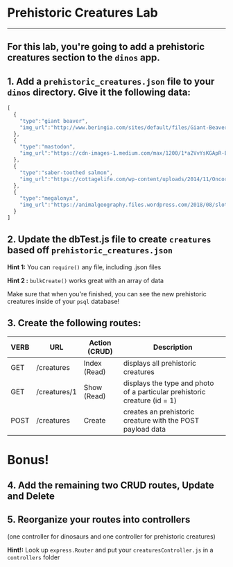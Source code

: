 # Prehistoric Creatures Lab
--- 
For this lab, you're going to add a prehistoric creatures section to the `dinos` app.
---

## 1. Add a `prehistoric_creatures.json` file to your `dinos` directory. Give it the following data:
```javascript
[
  {
    "type":"giant beaver",
    "img_url":"http://www.beringia.com/sites/default/files/Giant-Beaver-banner.jpg"
  },
  {
    "type":"mastodon",
    "img_url":"https://cdn-images-1.medium.com/max/1200/1*a2VvYsKGApR-E1SnT5O7yQ.jpeg"
  },
  {
    "type":"saber-toothed salmon",
    "img_url":"https://cottagelife.com/wp-content/uploads/2014/11/Oncorhynchus_rastrosus.jpg"
  },
  {
    "type":"megalonyx",
    "img_url":"https://animalgeography.files.wordpress.com/2018/08/sloth-banner-e1535192925361.jpg?w=584&h=325"
  }
]
```


## 2. Update the dbTest.js file to create `creatures` based off `prehistoric_creatures.json`

**Hint 1:** You can `require()` any file, including .json files

**Hint 2 :** `bulkCreate()` works great with an array of data

Make sure that when you're finished, you can see the new prehistoric creatures inside of your `psql` database!

## 3. Create the following routes:

| VERB | URL | Action (CRUD) | Description |
|------|-----|---------------|-------------|
| GET | /creatures | Index (Read) | displays all prehistoric creatures |
| GET | /creatures/1 | Show (Read) | displays the type and photo of a particular prehistoric creature (id = 1) |
| POST | /creatures | Create | creates an prehistoric creature with the POST payload data |


# Bonus!
## 4. Add the remaining two CRUD routes, Update and Delete

## 5. Reorganize your routes into controllers
(one controller for dinosaurs and one controller for prehistoric creatures)

**Hint!:** Look up `express.Router` and put your `creaturesController.js` in a `controllers` folder



